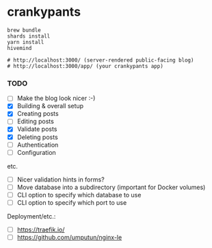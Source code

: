 # crankypants

```
brew bundle
shards install
yarn install
hivemind

# http://localhost:3000/ (server-rendered public-facing blog)
# http://localhost:3000/app/ (your crankypants app)
```

### TODO

- [ ] Make the blog look nicer :-)
- [x] Building & overall setup
- [x] Creating posts
- [ ] Editing posts
- [x] Validate posts
- [x] Deleting posts
- [ ] Authentication
- [ ] Configuration

etc.

- [ ] Nicer validation hints in forms?
- [ ] Move database into a subdirectory (important for Docker volumes)
- [ ] CLI option to specify which database to use
- [ ] CLI option to specify which port to use

Deployment/etc.:

- [ ] https://traefik.io/
- [ ] https://github.com/umputun/nginx-le
